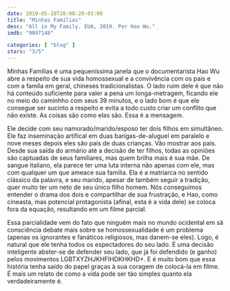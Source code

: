 ```yaml
---
date: 2019-05-10T20:08:29-03:00
title: "Minhas Famílias"
desc: "All in My Family. EUA, 2019. Por Hao Wu."
imdb: "9097148"

categories: [ "blog" ]
stars: "3/5"
---
```

Minhas Famílias é uma pequeníssima janela que o documentarista Hao Wu abre a respeito de sua vida homossexual e a convivência com os pais e com a famíla em geral, chineses tradicionalistas. O lado ruim dele é que não há conteúdo suficiente para valer a pena um longa-metragem, ficando ele no meio do caminhho com seus 39 minutos, e o lado bom é que ele consegue ser sucinto a respeito e evita a todo custo criar um conflito que não existe. As coisas são como elas são. Essa é a mensagem.

Ele decide com seu namorado/marido/esposo ter dois filhos em simultâneo. Ele faz inseminação artifical em duas barigas-de-aluguel em paralelo e nove meses depois eles são pais de duas crianças. Vão mostrar aos pais. Desde sua saída do armário até a decisão de ter filhos, todas as opiniões são captuadas de seus familiares, mas quem brilha mais é sua mãe. De sangue italiano, ela parece ter uma luta interna não apenas com ele, mas com qualquer um que ameace sua família. Ela é a matriarca no sentido clássico da palavra, e seu marido, apesar de também seguir a tradição, quer muito ter um neto de seu único filho homem. Nós conseguimos entender o drama dos dois e compartilhar de sua frustração, e Hao, como cineasta, mas potencial protagonista (afinal, esta é a vida dele) se coloca fora da equação, resultando em um filme parcial.

Essa parcialidade vem do fato que ninguém mais no mundo ocidental em sã consciência debate mais sobre se homossexualidade é um problema (apenas os ignorantes e fanáticos religiosos, mas danem-se eles). Logo, é natural que ele tenha todos os espectadores do seu lado. É uma decisão inteligente abster-se de defender seu lado, que já foi defendido (e ganho) pelos movimentos LGBTXYZHJKHFIHDKHKHD+. E é muito bom que essa história tenha saído do papel graças à sua coragem de colocá-la em filme. É mais um relato de como a vida pode ser tão simples quanto ela verdadeiramente é.
